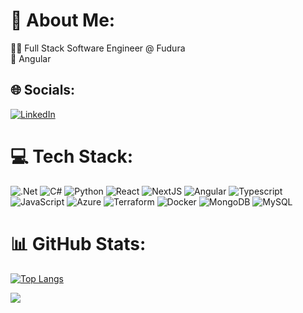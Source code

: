 # 💫 About Me:
 👨‍💻 Full Stack Software Engineer @ Fudura <br>🌱 Angular


## 🌐 Socials:
[![LinkedIn](https://img.shields.io/badge/LinkedIn-%230077B5.svg?logo=linkedin&logoColor=white)](https://www.linkedin.com/in/kelvin-sweere/) 

# 💻 Tech Stack:
![.Net](https://img.shields.io/badge/.NET-5C2D91?style=for-the-badge&logo=.net&logoColor=white) ![C#](https://img.shields.io/badge/c%23-%23239120.svg?style=for-the-badge&logo=c-sharp&logoColor=white) ![Python](https://img.shields.io/badge/python-3670A0?style=for-the-badge&logo=python&logoColor=ffdd54) ![React](https://img.shields.io/badge/react-%2320232a.svg?style=for-the-badge&logo=react&logoColor=%2361DAFB) ![NextJS](https://img.shields.io/badge/next.js-000000?style=for-the-badge&logo=nextdotjs&logoColor=white) ![Angular](https://img.shields.io/badge/Angular-DD0031?style=for-the-badge&logo=angular&logoColor=white) ![Typescript](https://img.shields.io/badge/typescript-%230072C6.svg?style=for-the-badge&logo=azure-devops&logoColor=white) ![JavaScript](https://img.shields.io/badge/javascript-%23323330.svg?style=for-the-badge&logo=javascript&logoColor=%23F7DF1E) ![Azure](https://img.shields.io/badge/azure-%230072C6.svg?style=for-the-badge&logo=azure-devops&logoColor=white) ![Terraform](https://img.shields.io/badge/terraform-%235835CC.svg?style=for-the-badge&logo=terraform&logoColor=white) ![Docker](https://img.shields.io/badge/docker-%230db7ed.svg?style=for-the-badge&logo=docker&logoColor=white) ![MongoDB](https://img.shields.io/badge/MongoDB-%234ea94b.svg?style=for-the-badge&logo=mongodb&logoColor=white)  ![MySQL](https://img.shields.io/badge/mysql-%2300f.svg?style=for-the-badge&logo=mysql&logoColor=white)

# 📊 GitHub Stats:
[![Top Langs](https://github-readme-stats.vercel.app/api/top-langs/?username=KelvinSweere&count_private=true)](https://github.com/anuraghazra/github-readme-stats)

![](https://github-readme-stats.vercel.app/api?username=KelvinSweere&count_private=true)
